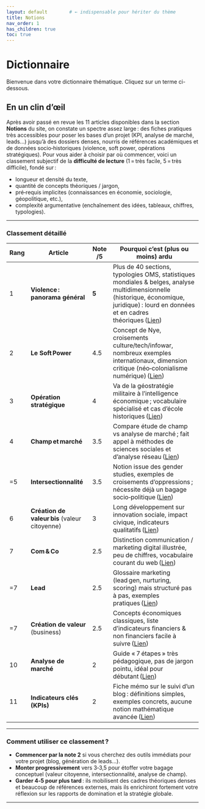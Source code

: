 ```yaml
---
layout: default        # ← indispensable pour hériter du thème
title: Notions
nav_order: 1
has_children: true
toc: true
---
```



# Dictionnaire

Bienvenue dans votre dictionnaire thématique. Cliquez sur un terme ci-dessous.


## En un clin d’œil

Après avoir passé en revue les 11 articles disponibles dans la section **Notions** du site, on constate un spectre assez large : des fiches pratiques très accessibles pour poser les bases d’un projet (KPI, analyse de marché, leads…) jusqu’à des dossiers denses, nourris de références académiques et de données socio‑historiques (violence, soft power, opérations stratégiques).
Pour vous aider à choisir par où commencer, voici un classement subjectif de la **difficulté de lecture** (1 = très facile, 5 = très difficile), fondé sur :

* longueur et densité du texte,
* quantité de concepts théoriques / jargon,
* pré‑requis implicites (connaissances en économie, sociologie, géopolitique, etc.),
* complexité argumentative (enchaînement des idées, tableaux, chiffres, typologies).

---

### Classement détaillé

| Rang | Article                                       | Note /5 | Pourquoi c’est (plus ou moins) ardu                                                                                                                                                                |
| ---- | --------------------------------------------- | ------- | -------------------------------------------------------------------------------------------------------------------------------------------------------------------------------------------------- |
| 1    | **Violence : panorama général**               | **5**   | Plus de 40 sections, typologies OMS, statistiques mondiales & belges, analyse multidimensionnelle (historique, économique, juridique) : lourd en données et en cadres théoriques ([Lien][1]) |
| 2    | **Le Soft Power**                             | 4.5     | Concept de Nye, croisements culture/tech/infowar, nombreux exemples internationaux, dimension critique (néo‑colonialisme numérique) ([Lien][2])                                              |
| 3    | **Opération stratégique**                     | 4       | Va de la géostratégie militaire à l’intelligence économique ; vocabulaire spécialisé et cas d’école historiques ([Lien][3])                                                                  |
| 4    | **Champ et marché**                           | 3.5     | Compare étude de champ vs analyse de marché ; fait appel à méthodes de sciences sociales et d’analyse réseau ([Lien][4])                                                                     |
| =5   | **Intersectionnalité**                        | 3.5     | Notion issue des gender studies, exemples de croisements d’oppressions ; nécessite déjà un bagage socio‑politique ([Lien][5])                                                                |
| 6    | **Création de valeur bis** (valeur citoyenne) | 3       | Long développement sur innovation sociale, impact civique, indicateurs qualitatifs ([Lien][6])                                                                                               |
| 7    | **Com & Co**                                  | 2.5     | Distinction communication / marketing digital illustrée, peu de chiffres, vocabulaire courant du web ([Lien][7])                                                                             |
| =7   | **Lead**                                      | 2.5     | Glossaire marketing (lead gen, nurturing, scoring) mais structuré pas à pas, exemples pratiques ([Lien][8])                                                                                  |
| =7   | **Création de valeur** (business)             | 2.5     | Concepts économiques classiques, liste d’indicateurs financiers & non financiers facile à suivre ([Lien][9])                                                                                 |
| 10   | **Analyse de marché**                         | 2       | Guide « 7 étapes » très pédagogique, pas de jargon pointu, idéal pour débutant ([Lien][10])                                                                                                  |
| 11   | **Indicateurs clés (KPIs)**                   | 2       | Fiche mémo sur le suivi d’un blog : définitions simples, exemples concrets, aucune notion mathématique avancée ([Lien][11])                                                                  |

---

### Comment utiliser ce classement ?

* **Commencer par la note 2** si vous cherchez des outils immédiats pour votre projet (blog, génération de leads…).
* **Monter progressivement** vers 3‑3,5 pour étoffer votre bagage conceptuel (valeur citoyenne, intersectionnalité, analyse de champ).
* **Garder 4‑5 pour plus tard** : ils mobilisent des cadres théoriques denses et beaucoup de références externes, mais ils enrichiront fortement votre réflexion sur les rapports de domination et la stratégie globale.




---
[1]: https://ouaisfieu.github.io/tech/notions/violence/
[2]: https://ouaisfieu.github.io/tech/notions/soft-power/
[3]: https://ouaisfieu.github.io/tech/notions/operation-strategique/
[4]: https://ouaisfieu.github.io/tech/notions/champ-et-marche/
[5]: https://ouaisfieu.github.io/tech/notions/intersectionnalite
[6]: https://ouaisfieu.github.io/tech/notions/creation-valeur-bis
[7]: https://ouaisfieu.github.io/tech/notions/com-co/
[8]: https://ouaisfieu.github.io/tech/notions/lead/
[9]: https://ouaisfieu.github.io/tech/notions/creation-valeur/
[10]: https://ouaisfieu.github.io/tech/notions/analyse-de-marche/
[11]: https://ouaisfieu.github.io/tech/notions/kpi/

